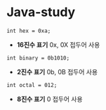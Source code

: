 # Java-study

`int hex = 0xa;`
- **16진수 표기** 0x, 0X 접두어 사용

`int binary = 0b1010;`
- **2진수 표기** 0b, 0B 접두어 사용

`int octal = 012;`
- **8진수 표기** 0 접두어 사용
